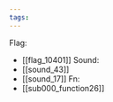 ```yaml
---
tags:
---
```

Flag:
- [[flag_10401]]
Sound:
- [[sound_43]]
- [[sound_17]]
Fn:
- [[sub000_function26]]
